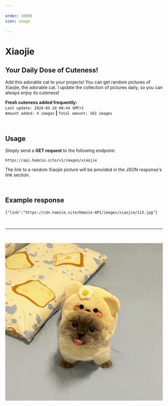 ```yaml
---

order: 10000
icon: image

---
```


# Xiaojie
## Your Daily Dose of Cuteness!

Add this adorable cat to your projects! You can get random pictures of Xiaojie, the adorable cat. I update the collection of pictures daily, so you can always enjoy its cuteness!

**Fresh cuteness added frequently:** <br>`Last update: 2024-05-28 00:44 GMT+2`<br>`Amount added: 4 images` **|** `Total amount: 163 images`

<br>

## Usage

Simply send a **GET request** to the following endpoint:

```
https://api.hamzie.site/v1/images/xiaojie
```

The link to a random Xiaojie picture will be provided in the JSON response's link section.

<br>

## Example response

```
{"link":"https://cdn.hamzie.site/Hamzie-API/images/xiaojie/113.jpg"}
```

<br>

---

<br>

![Least adorable picture of Xiaojie.](/static/xiaojie.jpg)